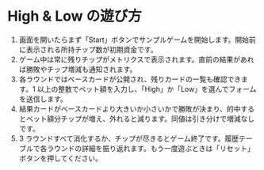 # High & Low の遊び方

1. 画面を開いたらまず「Start」ボタンでサンプルゲームを開始します。開始前に表示される所持チップ数が初期資金です。
2. ゲーム中は常に残りチップがメトリクスで表示されます。直前の結果があれば勝敗やチップ増減も通知されます。
3. 各ラウンドではベースカードが公開され、残りカードの一覧も確認できます。1 以上の整数でベット額を入力し、「High」か「Low」を選んでフォームを送信します。
4. 結果カードがベースカードより大きいか小さいかで勝敗が決まり、的中するとベット額分チップが増え、外れると減ります。同値は引き分けで増減なしです。
5. 3 ラウンドすべて消化するか、チップが尽きるとゲーム終了です。履歴テーブルで各ラウンドの詳細を振り返れます。もう一度遊ぶときは「リセット」ボタンを押してください。
